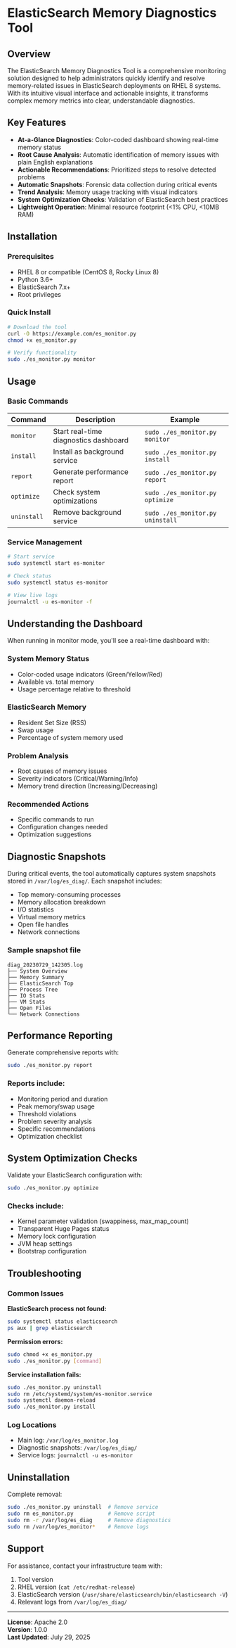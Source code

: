# ElasticSearch Memory Diagnostics Tool



## Overview

The ElasticSearch Memory Diagnostics Tool is a comprehensive monitoring solution designed to help administrators quickly identify and resolve memory-related issues in ElasticSearch deployments on RHEL 8 systems. With its intuitive visual interface and actionable insights, it transforms complex memory metrics into clear, understandable diagnostics.

## Key Features

- **At-a-Glance Diagnostics**: Color-coded dashboard showing real-time memory status
- **Root Cause Analysis**: Automatic identification of memory issues with plain English explanations
- **Actionable Recommendations**: Prioritized steps to resolve detected problems
- **Automatic Snapshots**: Forensic data collection during critical events
- **Trend Analysis**: Memory usage tracking with visual indicators
- **System Optimization Checks**: Validation of ElasticSearch best practices
- **Lightweight Operation**: Minimal resource footprint (<1% CPU, <10MB RAM)

## Installation

### Prerequisites

- RHEL 8 or compatible (CentOS 8, Rocky Linux 8)
- Python 3.6+
- ElasticSearch 7.x+
- Root privileges

### Quick Install

```bash
# Download the tool
curl -O https://example.com/es_monitor.py
chmod +x es_monitor.py

# Verify functionality
sudo ./es_monitor.py monitor
```

## Usage

### Basic Commands

| Command     | Description                           | Example                          |
| ----------- | ------------------------------------- | -------------------------------- |
| `monitor`   | Start real-time diagnostics dashboard | `sudo ./es_monitor.py monitor`   |
| `install`   | Install as background service         | `sudo ./es_monitor.py install`   |
| `report`    | Generate performance report           | `sudo ./es_monitor.py report`    |
| `optimize`  | Check system optimizations            | `sudo ./es_monitor.py optimize`  |
| `uninstall` | Remove background service             | `sudo ./es_monitor.py uninstall` |

### Service Management

```bash
# Start service
sudo systemctl start es-monitor

# Check status
sudo systemctl status es-monitor

# View live logs
journalctl -u es-monitor -f
```

## Understanding the Dashboard

When running in monitor mode, you'll see a real-time dashboard with:

### System Memory Status

- Color-coded usage indicators (Green/Yellow/Red)
- Available vs. total memory
- Usage percentage relative to threshold

### ElasticSearch Memory

- Resident Set Size (RSS)
- Swap usage
- Percentage of system memory used

### Problem Analysis

- Root causes of memory issues
- Severity indicators (Critical/Warning/Info)
- Memory trend direction (Increasing/Decreasing)

### Recommended Actions

- Specific commands to run
- Configuration changes needed
- Optimization suggestions

## Diagnostic Snapshots

During critical events, the tool automatically captures system snapshots stored in `/var/log/es_diag/`. Each snapshot includes:

- Top memory-consuming processes
- Memory allocation breakdown
- I/O statistics
- Virtual memory metrics
- Open file handles
- Network connections

### Sample snapshot file

```text
diag_20230729_142305.log
├── System Overview
├── Memory Summary
├── ElasticSearch Top
├── Process Tree
├── IO Stats
├── VM Stats
├── Open Files
└── Network Connections
```

## Performance Reporting

Generate comprehensive reports with:

```bash
sudo ./es_monitor.py report
```

### Reports include:

- Monitoring period and duration
- Peak memory/swap usage
- Threshold violations
- Problem severity analysis
- Specific recommendations
- Optimization checklist

## System Optimization Checks

Validate your ElasticSearch configuration with:

```bash
sudo ./es_monitor.py optimize
```

### Checks include:

- Kernel parameter validation (swappiness, max\_map\_count)
- Transparent Huge Pages status
- Memory lock configuration
- JVM heap settings
- Bootstrap configuration

## Troubleshooting

### Common Issues

**ElasticSearch process not found:**

```bash
sudo systemctl status elasticsearch
ps aux | grep elasticsearch
```

**Permission errors:**

```bash
sudo chmod +x es_monitor.py
sudo ./es_monitor.py [command]
```

**Service installation fails:**

```bash
sudo ./es_monitor.py uninstall
sudo rm /etc/systemd/system/es-monitor.service
sudo systemctl daemon-reload
sudo ./es_monitor.py install
```

### Log Locations

- Main log: `/var/log/es_monitor.log`
- Diagnostic snapshots: `/var/log/es_diag/`
- Service logs: `journalctl -u es-monitor`

## Uninstallation

Complete removal:

```bash
sudo ./es_monitor.py uninstall  # Remove service
sudo rm es_monitor.py           # Remove script
sudo rm -r /var/log/es_diag     # Remove diagnostics
sudo rm /var/log/es_monitor*    # Remove logs
```

## Support

For assistance, contact your infrastructure team with:

1. Tool version
2. RHEL version (`cat /etc/redhat-release`)
3. ElasticSearch version (`/usr/share/elasticsearch/bin/elasticsearch -V`)
4. Relevant logs from `/var/log/es_diag/`

---

**License**: Apache 2.0\
**Version**: 1.0.0\
**Last Updated**: July 29, 2025

